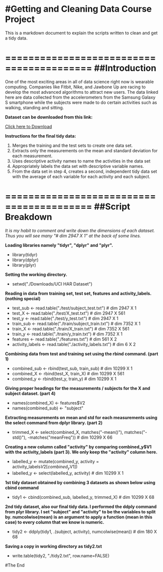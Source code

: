 #Getting and Cleaning Data Course Project
=========================================

This is a markdown document to explain the scripts written to clean and get a tidy data.

=========================================
##Introduction
=========================================

One of the most exciting areas in all of data science right now is wearable computing. Companies like Fitbit, Nike, and Jawbone Up are racing to develop the most advanced algorithms to attract new users. The data linked here are data collected from the accelerometers from the Samsung Galaxy S smartphone while the subjects were made to do certain activities such as walking, standing and sitting. 

**Dataset can be downloaded from this link:**

[Click here to Download](https://d396qusza40orc.cloudfront.net/getdata%2Fprojectfiles%2FUCI%20HAR%20Dataset.zip)

**Instructions for the final tidy data:**

1. Merges the training and the test sets to create one data set.
2. Extracts only the measurements on the mean and standard deviation for each measurement. 
3. Uses descriptive activity names to name the activities in the data set
4. Appropriately labels the data set with descriptive variable names. 
5. From the data set in step 4, creates a second, independent tidy data set with the average of each variable for each activity and each subject.

=========================================
##Script Breakdown
=========================================

*It is my habit to comment and write down the dimensions of each dataset. Thus you will see many "# dim 2947 X 1" at the back of some lines.*

**Loading libraries namely "tidyr", "dplyr" and "plyr".**

* library(tidyr)
* library(dplyr)
* library(plyr)

**Setting the working directory.**

* setwd("./Downloads/UCI HAR Dataset")

**Reading in data from training set, test set, features and activity_labels. (nothing special)**

* test_sub <- read.table("./test/subject_test.txt")       # dim 2947 X 1
* test_X <- read.table("./test/X_test.txt")               # dim 2947 X 561
* test_y <- read.table("./test/y_test.txt")               # dim 2947 X 1
* train_sub <- read.table("./train/subject_train.txt")    # dim 7352 X 1
* train_X <- read.table("./train/X_train.txt")            # dim 7352 X 561
* train_y <- read.table("./train/y_train.txt")            # dim 7352 X 1
* features <- read.table("./features.txt")                # dim 561 X 2
* activity_labels <- read.table("./activity_labels.txt")  # dim 6 X 2

**Combining data from test and training set using the rbind command. (part 1)**

* combined_sub <- rbind(test_sub, train_sub)              # dim 10299 X 1
* combined_X <- rbind(test_X, train_X)                    # dim 10299 X 561
* combined_y <- rbind(test_y, train_y)                    # dim 10299 X 1

**Giving proper headings for the measurements / subjects for the X and subject dataset. (part 4)**

* names(combined_X) <- features$V2
* names(combined_sub) <- "subject"

**Extracting measurements on mean and std for each measurements using the select command from dplyr library. (part 2)**

* trimmed_X <- select(combined_X, matches("-mean()"), matches("-std()"), 
                    -matches("meanFreq"))               # dim 10299 X 66

**Creating a new column called "activity" by comparing combined_y$V1 with the activity_labels (part 3). We only keep the "activity" column here.**

* labelled_y <- mutate(combined_y, activity = activity_labels$V2[combined_y$V1])  
* labelled_y <- select(labelled_y, activity)              # dim 10299 X 1

**1st tidy dataset obtained by combining 3 datasets as shown below using cbind command**

* tidy1 <- cbind(combined_sub, labelled_y, trimmed_X)     # dim 10299 X 68

**2nd tidy dataset, also our final tidy data. I performed the ddply command from plyr library. I set "subject" and "activity" to be the variables to split by. numcolwise(mean) is an argument to apply a function (mean in this case) to every column that we know is numeric.** 

* tidy2 <- ddply(tidy1, .(subject, activity), numcolwise(mean))     # dim 180 X 68

**Saving a copy in working directory as tidy2.txt**

* write.table(tidy2, "./tidy2.txt", row.name=FALSE)

#The End
